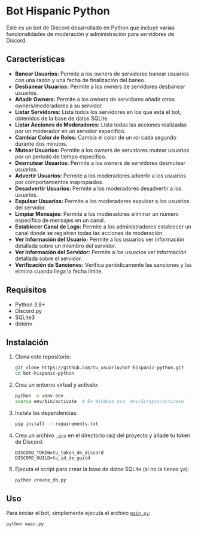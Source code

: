 # Bot Hispanic Python

Este es un bot de Discord desarrollado en Python que incluye varias funcionalidades de moderación y administración para servidores de Discord.

## Características

- **Banear Usuarios:** Permite a los owners de servidores banear usuarios con una razón y una fecha de finalización del baneo.
- **Desbanear Usuarios:** Permite a los owners de servidores desbanear usuarios.
- **Añadir Owners:** Permite a los owners de servidores añadir otros owners/moderadores a su servidor.
- **Listar Servidores:** Lista todos los servidores en los que está el bot, obtenidos de la base de datos SQLite.
- **Listar Acciones de Moderadores:** Lista todas las acciones realizadas por un moderador en un servidor específico.
- **Cambiar Color de Roles:** Cambia el color de un rol cada segundo durante dos minutos.
- **Mutear Usuarios:** Permite a los owners de servidores mutear usuarios por un periodo de tiempo específico.
- **Desmutear Usuarios:** Permite a los owners de servidores desmutear usuarios.
- **Advertir Usuarios:** Permite a los moderadores advertir a los usuarios por comportamientos inapropiados.
- **Desadvertir Usuarios:** Permite a los moderadores desadvertir a los usuarios.
- **Expulsar Usuarios:** Permite a los moderadores expulsar a los usuarios del servidor.
- **Limpiar Mensajes:** Permite a los moderadores eliminar un número específico de mensajes en un canal.
- **Establecer Canal de Logs:** Permite a los administradores establecer un canal donde se registren todas las acciones de moderación.
- **Ver Información del Usuario:** Permite a los usuarios ver información detallada sobre un miembro del servidor.
- **Ver Información del Servidor:** Permite a los usuarios ver información detallada sobre el servidor.
- **Verificación de Sanciones:** Verifica periódicamente las sanciones y las elimina cuando llega la fecha límite.

## Requisitos

- Python 3.8+
- Discord.py
- SQLite3
- dotenv

## Instalación

1. Clona este repositorio:
    ```sh
    git clone https://github.com/tu_usuario/bot-hispanic-python.git
    cd bot-hispanic-python
    ```

2. Crea un entorno virtual y actívalo:
    ```sh
    python -m venv env
    source env/bin/activate  # En Windows usa `env\Scripts\activate`
    ```

3. Instala las dependencias:
    ```sh
    pip install -r requirements.txt
    ```

4. Crea un archivo [`.env`](.env ) en el directorio raíz del proyecto y añade tu token de Discord:
    ```env
    DISCORD_TOKEN=tu_token_de_discord
    DISCORD_GUILD=tu_id_de_guild
    ```

5. Ejecuta el script para crear la base de datos SQLite (si no la tienes ya):
    ```sh
    python create_db.py
    ```

## Uso

Para iniciar el bot, simplemente ejecuta el archivo [`main.py`](main.py ):
```sh
python main.py

